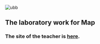 ![ubb](https://user-images.githubusercontent.com/64086283/102396628-5faa7780-3fe5-11eb-9c8e-cd192a6bdfd6.png)
## The laboratory work for Map
### The site of the teacher is [here](http://www.cs.ubbcluj.ro/~craciunf/mapi-index.html).

